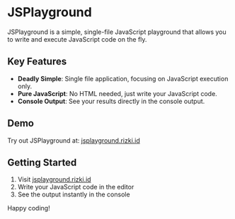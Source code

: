 # JSPlayground

JSPlayground is a simple, single-file JavaScript playground that allows you to write and execute JavaScript code on the fly.

## Key Features

- **Deadly Simple**: Single file application, focusing on JavaScript execution only.
- **Pure JavaScript**: No HTML needed, just write your JavaScript code.
- **Console Output**: See your results directly in the console output.

## Demo

Try out JSPlayground at: [jsplayground.rizki.id](https://jsplayground.rizki.id)

## Getting Started

1. Visit [jsplayground.rizki.id](https://jsplayground.rizki.id)
2. Write your JavaScript code in the editor
3. See the output instantly in the console

Happy coding!